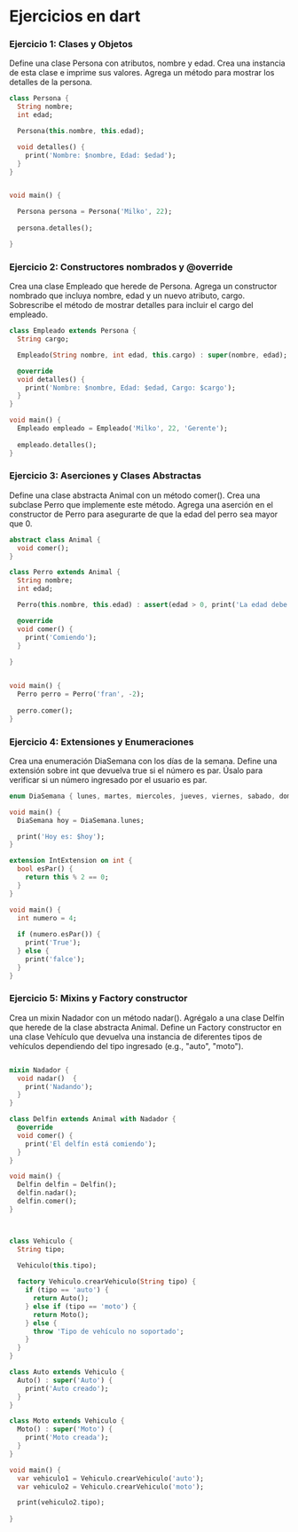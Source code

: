 # Ejercicios en dart

### Ejercicio 1: Clases y Objetos

Define una clase Persona con atributos, nombre y edad. Crea una instancia de esta clase e imprime sus valores.
Agrega un método para mostrar los detalles de la persona.

``` Dart
class Persona {
  String nombre;
  int edad;

  Persona(this.nombre, this.edad);

  void detalles() {
    print('Nombre: $nombre, Edad: $edad');
  }
}


void main() {

  Persona persona = Persona('Milko', 22);
  
  persona.detalles();

}

```

### Ejercicio 2: Constructores nombrados y @override

Crea una clase Empleado que herede de Persona. Agrega un constructor nombrado que incluya nombre, edad y un nuevo atributo, cargo. Sobrescribe el método de mostrar detalles para incluir el cargo del empleado.

``` Dart
class Empleado extends Persona {
  String cargo;

  Empleado(String nombre, int edad, this.cargo) : super(nombre, edad);

  @override
  void detalles() {
    print('Nombre: $nombre, Edad: $edad, Cargo: $cargo');
  }
}

void main() {
  Empleado empleado = Empleado('Milko', 22, 'Gerente');
  
  empleado.detalles();
}

```

### Ejercicio 3: Aserciones y Clases Abstractas

Define una clase abstracta Animal con un método comer(). Crea una subclase Perro que implemente este método.
Agrega una aserción en el constructor de Perro para asegurarte de que la edad del perro sea mayor que 0.

```Dart
abstract class Animal {
  void comer();
}

class Perro extends Animal {
  String nombre;
  int edad;

  Perro(this.nombre, this.edad) : assert(edad > 0, print('La edad debe ser mayor que 0'));

  @override
  void comer() {
    print('Comiendo');
  }
  
}


void main() {
  Perro perro = Perro('fran', -2);
  
  perro.comer();
}

```


### Ejercicio 4: Extensiones y Enumeraciones

Crea una enumeración DiaSemana con los días de la semana.
Define una extensión sobre int que devuelva true si el número es par. Úsalo para verificar si un número ingresado por el usuario es par.

```Dart
enum DiaSemana { lunes, martes, miercoles, jueves, viernes, sabado, domingo }

void main() {
  DiaSemana hoy = DiaSemana.lunes;

  print('Hoy es: $hoy');
}

```
```Dart
extension IntExtension on int {
  bool esPar() {
    return this % 2 == 0;
  }
}

void main() {
  int numero = 4;
  
  if (numero.esPar()) {
    print('True');
  } else {
    print('falce');
  }
}
```

### Ejercicio 5: Mixins y Factory constructor

Crea un mixin Nadador con un método nadar(). Agrégalo a una clase Delfín que herede de la clase abstracta Animal.
Define un Factory constructor en una clase Vehículo que devuelva una instancia de diferentes tipos de vehículos dependiendo del tipo ingresado (e.g., "auto", "moto").

```Dart

mixin Nadador {
  void nadar()  {
    print('Nadando');
  }
}

class Delfin extends Animal with Nadador {
  @override
  void comer() {
    print('El delfín está comiendo');
  }
}

void main() {
  Delfin delfin = Delfin();
  delfin.nadar();
  delfin.comer();
}
```

```Dart


class Vehiculo {
  String tipo;
  
  Vehiculo(this.tipo);

  factory Vehiculo.crearVehiculo(String tipo) {
    if (tipo == 'auto') {
      return Auto();
    } else if (tipo == 'moto') {
      return Moto();
    } else {
      throw 'Tipo de vehículo no soportado';
    }
  }
}

class Auto extends Vehiculo {
  Auto() : super('Auto') {
    print('Auto creado');
  }
}

class Moto extends Vehiculo {
  Moto() : super('Moto') {
    print('Moto creada');
  }
}

void main() {
  var vehiculo1 = Vehiculo.crearVehiculo('auto');
  var vehiculo2 = Vehiculo.crearVehiculo('moto');

  print(vehiculo2.tipo);
 
}

```
